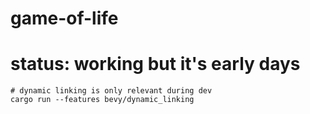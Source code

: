 # game-of-life

# status: working but it's early days

```shell
# dynamic linking is only relevant during dev
cargo run --features bevy/dynamic_linking
```
